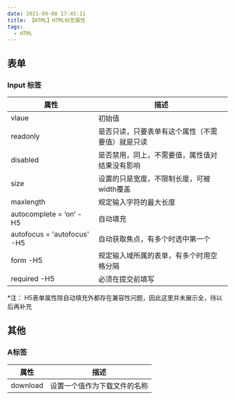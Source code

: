```yaml
---
date: 2021-09-08 17:45:11
title: 【HTML】HTML标签属性
tags:
  - HTML
---
```


## 表单

### Input 标签

| 属性                        | 描述                                             |
| --------------------------- | ------------------------------------------------ |
| vlaue                       | 初始值                                           |
| readonly                    | 是否只读，只要表单有这个属性（不需要值）就是只读 |
| disabled                    | 是否禁用，同上，不需要值，属性值对结果没有影响   |
| size                        | 设置的只是宽度，不限制长度，可被width覆盖        |
| maxlength                   | 规定输入字符的最大长度                           |
| autocomplete = ’on‘ -H5     | 自动填充                                         |
| autofocus = 'autofocus' -H5 | 自动获取焦点，有多个时选中第一个                 |
| form -H5                    | 规定输入域所属的表单，有多个时用空格分隔         |
| required -H5                | 必须在提交前填写                                 |

*注： H5表单属性除自动填充外都存在兼容性问题，因此这里并未展示全，待以后再补充



## 其他

### A标签

| 属性     | 描述                         |
| -------- | ---------------------------- |
| download | 设置一个值作为下载文件的名称 |



